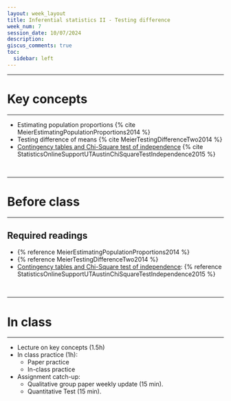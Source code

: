 ```yaml
---
layout: week_layout
title: Inferential statistics II - Testing difference
week_num: 7
session_date: 10/07/2024
description:
giscus_comments: true
toc:
  sidebar: left
---
```


---
# Key concepts
---

- Estimating population proportions {% cite MeierEstimatingPopulationProportions2014 %}
- Testing difference of means {% cite MeierTestingDifferenceTwo2014 %}
- [Contingency tables and Chi-Square test of independence](https://sites.utexas.edu/sos/guided/inferential/categorical/chi2/) {% cite StatisticsOnlineSupportUTAustinChiSquareTestIndependence2015 %}

<br>

---
# Before class
---

## Required readings

- {% reference MeierEstimatingPopulationProportions2014 %}
- {% reference MeierTestingDifferenceTwo2014 %}
- [Contingency tables and Chi-Square test of independence](https://sites.utexas.edu/sos/guided/inferential/categorical/chi2/): {% reference StatisticsOnlineSupportUTAustinChiSquareTestIndependence2015 %}


<br>

---
# In class
---

- Lecture on key concepts (1.5h)
- In class practice (1h):
	- Paper practice
	- In-class practice
- Assignment catch-up:
  - Qualitative group paper weekly update (15 min).
  - Quantitative Test (15 min).